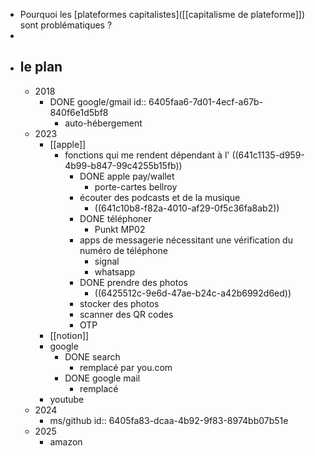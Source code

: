 - Pourquoi les [plateformes capitalistes]([[capitalisme de plateforme]]) sont problématiques ?
-
- ## le plan
	- 2018
		- DONE google/gmail
		  id:: 6405faa6-7d01-4ecf-a67b-840f6e1d5bf8
			- auto-hébergement
	- 2023
		- [[apple]]
			- fonctions qui me rendent dépendant à l' ((641c1135-d959-4b99-b847-99c4255b15fb))
				- DONE apple pay/wallet
					- porte-cartes bellroy
				- écouter des podcasts et de la musique
					- ((641c10b8-f82a-4010-af29-0f5c36fa8ab2))
				- DONE téléphoner
					- Punkt MP02
				- apps de messagerie nécessitant une vérification du numéro de téléphone
					- signal
					- whatsapp
				- DONE prendre des photos
					- ((6425512c-9e6d-47ae-b24c-a42b6992d6ed))
				- stocker des photos
				- scanner des QR codes
				- OTP
		- [[notion]]
		- google
			- DONE search
				- remplacé par you.com
			- DONE google mail
				- remplacé
		- youtube
	- 2024
		- ms/github
		  id:: 6405fa83-dcaa-4b92-9f83-8974bb07b51e
	- 2025
		- amazon
